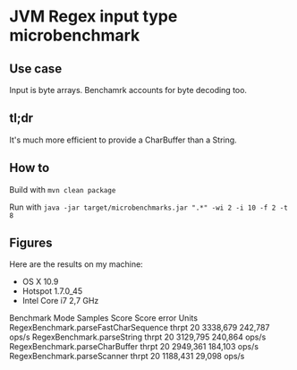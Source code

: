 # JVM Regex input type microbenchmark

## Use case

Input is byte arrays. Benchamrk accounts for byte decoding too.

## tl;dr

It's much more efficient to provide a CharBuffer than a String.

## How to

Build with `mvn clean package`

Run with `java -jar target/microbenchmarks.jar ".*" -wi 2 -i 10 -f 2 -t 8`

## Figures

Here are the results on my machine:

* OS X 10.9
* Hotspot 1.7.0_45
* Intel Core i7 2,7 GHz

Benchmark                                Mode  Samples     Score  Score error  Units
RegexBenchmark.parseFastCharSequence    thrpt       20  3338,679      242,787  ops/s
RegexBenchmark.parseString              thrpt       20  3129,795      240,864  ops/s
RegexBenchmark.parseCharBuffer          thrpt       20  2949,361      184,103  ops/s
RegexBenchmark.parseScanner             thrpt       20  1188,431       29,098  ops/s
